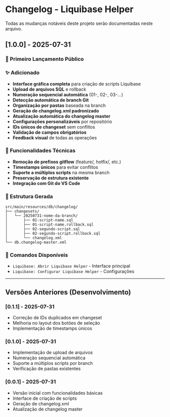 # Changelog - Liquibase Helper

Todas as mudanças notáveis deste projeto serão documentadas neste arquivo.

## [1.0.0] - 2025-07-31

### 🎉 Primeiro Lançamento Público

### ✨ Adicionado
- **Interface gráfica completa** para criação de scripts Liquibase
- **Upload de arquivos SQL** e rollback
- **Numeração sequencial automática** (01-, 02-, 03-...)
- **Detecção automática de branch Git**
- **Organização por pastas** baseada na branch
- **Geração de changelog.xml padronizado**
- **Atualização automática do changelog master**
- **Configurações personalizáveis** por repositório
- **IDs únicos de changeset** sem conflitos
- **Validação de campos obrigatórios**
- **Feedback visual** de todas as operações

### 🔧 Funcionalidades Técnicas
- **Remoção de prefixos gitflow** (feature/, hotfix/, etc.)
- **Timestamps únicos** para evitar conflitos
- **Suporte a múltiplos scripts** na mesma branch
- **Preservação de estrutura existente**
- **Integração com Git do VS Code**

### 📁 Estrutura Gerada
```
src/main/resources/db/changelog/
├── changesets/
│   └── 20250731-nome-da-branch/
│       ├── 01-script-name.sql
│       ├── 01-script-name.rollback.sql
│       ├── 02-segundo-script.sql
│       ├── 02-segundo-script.rollback.sql
│       └── changelog.xml
└── db.changelog-master.xml
```

### 🎯 Comandos Disponíveis
- `Liquibase: Abrir Liquibase Helper` - Interface principal
- `Liquibase: Configurar Liquibase Helper` - Configurações

---

## Versões Anteriores (Desenvolvimento)

### [0.1.1] - 2025-07-31
- Correção de IDs duplicados em changeset
- Melhoria no layout dos botões de seleção
- Implementação de timestamps únicos

### [0.1.0] - 2025-07-31
- Implementação de upload de arquivos
- Numeração sequencial automática
- Suporte a múltiplos scripts por branch
- Verificação de pastas existentes

### [0.0.1] - 2025-07-31
- Versão inicial com funcionalidades básicas
- Interface de criação de scripts
- Geração de changelog.xml
- Atualização de changelog master
